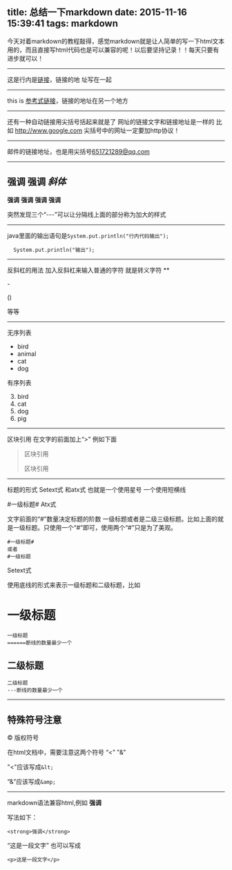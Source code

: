 title: 总结一下markdown
date: 2015-11-16 15:39:41
tags: markdown
---
今天对着markdown的教程敲得，感觉markdown就是让人简单的写一下html文本用的，而且直接写html代码也是可以兼容的呢！以后要坚持记录！！每天只要有进步就可以！
***

这是行内是[链接](http://www.google.com "行内是链接")，链接的地
址写在一起

***

this is [参考式链接][id]，链接的地址在另一个地方

[id]: http://www.google.com "google"

***
还有一种自动链接用尖括号括起来就是了 网址的链接文字和链接地址是一样的  比如 <http://www.google.com> 尖括号中的网址一定要加http协议！
***
邮件的链接地址，也是用尖括号<651721289@qq.com>	
***
**强调** **强调**  *斜体*
---
__强调__  **强调**  **强调** **强调**

突然发现三个“---”可以让分隔线上面的部分称为加大的样式

***

java里面的输出语句是`System.put.println("行内代码输出");`

	  System.put.println("输出");

***
反斜杠的用法 加入反斜杠来输入普通的字符 就是转义字符
\** 

\-

\()

等等
***
无序列表

* bird
* animal
* cat
* dog

有序列表

3. bird
2. cat
3. dog
4. pig

***
区块引用 在文字的前面加上“>”
例如下面
>区块引用
>
>区块引用
***
标题的形式
Setext式 和atx式
也就是一个使用星号 一个使用短横线

#一级标题#
 Atx式 

文字前面的“#”数量决定标题的阶数 一级标题或者是二级三级标题。比如上面的就是一级标题。只使用一个“#”即可，使用两个“#”只是为了美观。 
	
	#一级标题#
	或者
	#一级标题

Setext式

使用底线的形式来表示一级标题和二级标题，比如

一级标题
===
	
	一级标题
	======断线的数量最少一个

二级标题
---

	二级标题
	---断线的数量最少一个
***
特殊符号注意
---
&copy; 版权符号

在html文档中，需要注意这两个符号 “<” "&"

"<"应该写成`&lt;`

“&”应该写成`&amp;`

*** 
markdown语法兼容html,例如 <strong>强调</strong>

写法如下：

	<strong>强调</strong>

“这是一段文字” 也可以写成

	<p>这是一段文字</p>
